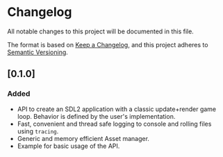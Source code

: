 # Changelog

All notable changes to this project will be documented in this file.

The format is based on [Keep a Changelog](https:`/keepachangelog.com/en/1.1.0/),
and this project adheres to [Semantic Versioning](https://semver.org/spec/v2.0.0.html).

## [0.1.0]

### Added

- API to create an SDL2 application with a classic update+render game loop. Behavior is defined by the user's implementation.
- Fast, convenient and thread safe logging to console and rolling files using `tracing`.
- Generic and memory efficient Asset manager.
- Example for basic usage of the API.